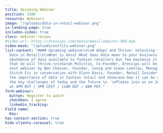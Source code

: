 ```yaml
---
title: Upcoming Webinar
position: 3100
resource: Webinars
image: "/uploads/data-in-retail-webinar.png"
is-landing-page: true
includes-video: true
class: webinar-review
#video-url: https://dressipi.com/media/email-webinar-480.mp4
video-mask: "/uploads/outfits-webinar.png"
list-content: "#### Upcoming webinar\n\n# Adapt and Thrive: Unlocking the Value of
  Data in Retail\n\nWhat is data? What does data mean to your business? There is an
  abundance of data available to fashion retailers but few maximise it's value. Those
  that do will thrive.\n\nSarah McVittie, Co-Founder, Dressipi will be joined at our
  next webinar by Ben Chesser, Founder, Coniq and Simon Leesley, Managing Director,
  Stitch Fix in conversation with Glynn Davis, Founder, Retail Insider. They’ll highlight
  the importance of data in fashion retail and showcase how it can be used to address
  the key challenges of today and the future.\n  \nPlease join us on 16th June 2021
  at 4PM BST / 5PM CEST / 11AM EDT / 8AM PDT."
form-webinar:
  button: Register to watch
  checkbox: I agree
  linkedin_tracking:
Field name:
  Key: 
has-contact-section: true
hide-clients-carousel: true
---
```


